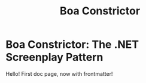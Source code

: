 ﻿---
layout: page
title: "Boa Constrictor"
permalink: /
---

# Boa Constrictor: The .NET Screenplay Pattern

Hello! First doc page, now with frontmatter!
